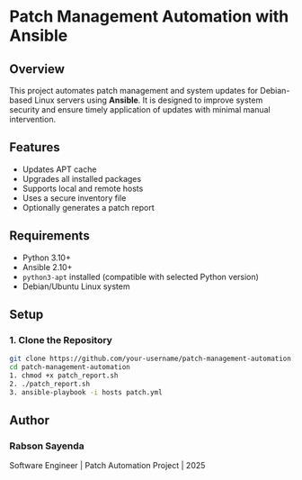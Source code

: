 # Patch Management Automation with Ansible

## Overview

This project automates patch management and system updates for Debian-based Linux servers using **Ansible**. It is designed to improve system security and ensure timely application of updates with minimal manual intervention.

## Features

- Updates APT cache
- Upgrades all installed packages
- Supports local and remote hosts
- Uses a secure inventory file
- Optionally generates a patch report

## Requirements

- Python 3.10+
- Ansible 2.10+
- `python3-apt` installed (compatible with selected Python version)
- Debian/Ubuntu Linux system

## Setup

### 1. Clone the Repository

```bash
git clone https://github.com/your-username/patch-management-automation.git
cd patch-management-automation
1. chmod +x patch_report.sh
2. ./patch_report.sh
3. ansible-playbook -i hosts patch.yml
```
## Author
### Rabson Sayenda
Software Engineer | Patch Automation Project | 2025